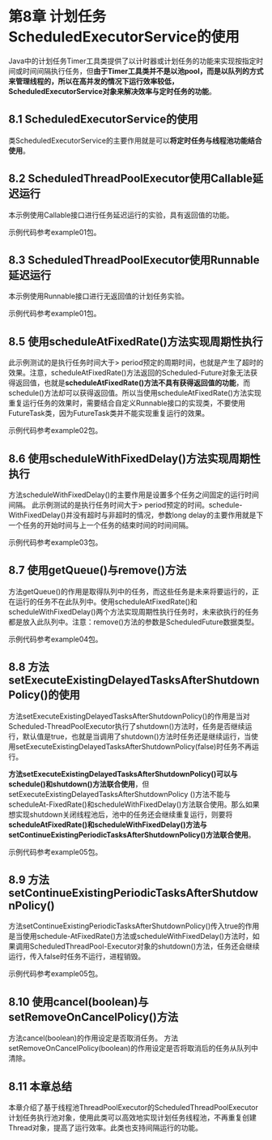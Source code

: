 # 第8章 计划任务ScheduledExecutorService的使用

Java中的计划任务Timer工具类提供了以计时器或计划任务的功能来实现按指定时间或时间间隔执行任务，但**由于Timer工具类并不是以池pool，而是以队列的方式来管理线程的，所以在高并发的情况下运行效率较低，ScheduledExecutorService对象来解决效率与定时任务的功能**。

## 8.1 ScheduledExecutorService的使用

类ScheduledExecutorService的主要作用就是可以**将定时任务与线程池功能结合使用**。

## 8.2 ScheduledThreadPoolExecutor使用Callable延迟运行

本示例使用Callable接口进行任务延迟运行的实验，具有返回值的功能。

示例代码参考example01包。

## 8.3 ScheduledThreadPoolExecutor使用Runnable延迟运行

本示例使用Runnable接口进行无返回值的计划任务实验。

示例代码参考example01包。

## 8.5 使用scheduleAtFixedRate()方法实现周期性执行

此示例测试的是执行任务时间大于> period预定的周期时间，也就是产生了超时的效果。注意，scheduleAtFixedRate()方法返回的Scheduled-Future对象无法获得返回值，也就是**scheduleAtFixedRate()方法不具有获得返回值的功能**，而schedule()方法却可以获得返回值。所以当使用scheduleAtFixedRate()方法实现重复运行任务的效果时，需要结合自定义Runnable接口的实现类，不要使用FutureTask类，因为FutureTask类并不能实现重复运行的效果。

示例代码参考example02包。

## 8.6 使用scheduleWithFixedDelay()方法实现周期性执行

方法scheduleWithFixedDelay()的主要作用是设置多个任务之间固定的运行时间间隔。
此示例测试的是执行任务时间大于> period预定的时间。schedule-WithFixedDelay()并没有超时与非超时的情况，参数long delay的主要作用就是下一个任务的开始时间与上一个任务的结束时间的时间间隔。

示例代码参考example03包。

## 8.7 使用getQueue()与remove()方法

方法getQueue()的作用是取得队列中的任务，而这些任务是未来将要运行的，正在运行的任务不在此队列中。使用scheduleAtFixedRate()和scheduleWithFixedDelay()两个方法实现周期性执行任务时，未来欲执行的任务都是放入此队列中。注意：remove()方法的参数是ScheduledFuture数据类型。

示例代码参考example04包。

## 8.8 方法setExecuteExistingDelayedTasksAfterShutdownPolicy()的使用

方法setExecuteExistingDelayedTasksAfterShutdownPolicy()的作用是当对Scheduled-ThreadPoolExecutor执行了shutdown()方法时，任务是否继续运行，默认值是true，也就是当调用了shutdown()方法时任务还是继续运行，当使用setExecuteExistingDelayedTasksAfterShutdownPolicy(false)时任务不再运行。

**方法setExecuteExistingDelayedTasksAfterShutdownPolicy()可以与schedule()和shutdown()方法联合使用**，但setExecuteExistingDelayedTasksAfterShutdownPolicy ()方法不能与scheduleAt-FixedRate()和scheduleWithFixedDelay()方法联合使用。那么如果想实现shutdown关闭线程池后，池中的任务还会继续重复运行，则要将**scheduleAtFixedRate()和scheduleWithFixedDelay()方法与setContinueExistingPeriodicTasksAfterShutdownPolicy()方法联合使用**。

示例代码参考example05包。

## 8.9 方法setContinueExistingPeriodicTasksAfterShutdownPolicy()

方法setContinueExistingPeriodicTasksAfterShutdownPolicy()传入true的作用是当使用schedule-AtFixedRate()方法或scheduleWithFixedDelay()方法时，如果调用ScheduledThreadPool-Executor对象的shutdown()方法，任务还会继续运行，传入false时任务不运行，进程销毁。

示例代码参考example05包。

## 8.10 使用cancel(boolean)与setRemoveOnCancelPolicy()方法

方法cancel(boolean)的作用设定是否取消任务。
方法setRemoveOnCancelPolicy(boolean)的作用设定是否将取消后的任务从队列中清除。

## 8.11 本章总结

本章介绍了基于线程池ThreadPoolExecutor的ScheduledThreadPoolExecutor计划任务执行池对象，使用此类可以高效地实现计划任务线程池，不再重复创建Thread对象，提高了运行效率。此类也支持间隔运行的功能。